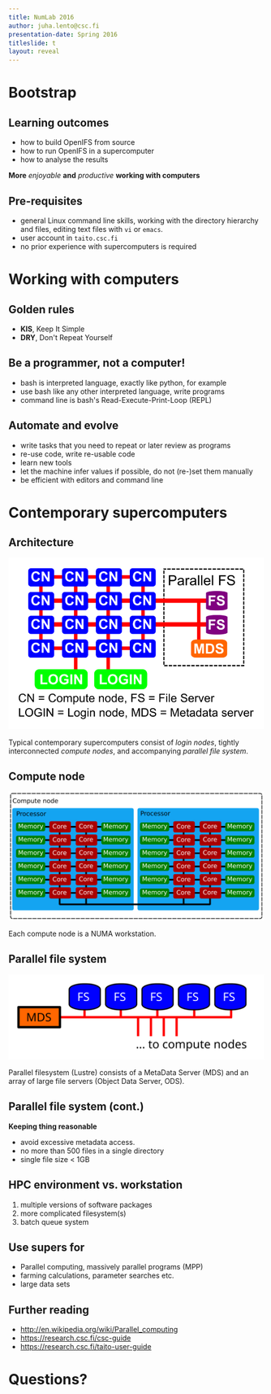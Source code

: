 ```yaml
---
title: NumLab 2016
author: juha.lento@csc.fi
presentation-date: Spring 2016
titleslide: t
layout: reveal
---
```


# Bootstrap

## Learning outcomes

-  how to build OpenIFS from source
-  how to run OpenIFS in a supercomputer
-  how to analyse the results

**More** *enjoyable* **and** *productive* **working with computers**

## Pre-requisites

-  general Linux command line skills, working with the directory
   hierarchy and files, editing text files with `vi` or `emacs`.
-  user account in `taito.csc.fi`
-  no prior experience with supercomputers is required

# Working with computers

## Golden rules

-  **KIS**, Keep It Simple
-  **DRY**, Don't Repeat Yourself

## Be a programmer, not a computer!

- bash is interpreted language, exactly like python, for example
- use bash like any other interpreted language, write programs
- command line is bash's Read-Execute-Print-Loop (REPL)

## Automate and evolve

- write tasks that you need to repeat or later review as programs
- re-use code, write re-usable code
- learn new tools
- let the machine infer values if possible, do not (re-)set them
  manually
- be efficient with editors and command line

# Contemporary supercomputers

## Architecture

![Cluster architecture](./SupercomputerArchitecture.svg "Juha's Incscape art")

Typical contemporary supercomputers consist of *login nodes*,
tightly interconnected *compute nodes*, and accompanying *parallel file
system*.

## Compute node

![Compute node](./ComputeNode.svg "Juha's Incscape art")

Each compute node is a NUMA workstation.

## Parallel file system

![Parallel file system](./ParallelFileSystem.svg "Juha's Incscape art")

Parallel filesystem (Lustre) consists of a MetaData Server (MDS) and
an array of large file servers (Object Data Server, ODS).

## Parallel file system (cont.)

**Keeping thing reasonable**

- avoid excessive metadata access.
- no more than 500 files in a single directory
- single file size < 1GB

## HPC environment vs. workstation

1. multiple versions of software packages
2. more complicated filesystem(s)
3. batch queue system

## Use supers for

-  Parallel computing, massively parallel programs (MPP)
-  farming calculations, parameter searches etc.
-  large data sets

## Further reading

-  <http://en.wikipedia.org/wiki/Parallel_computing>
-  <https://research.csc.fi/csc-guide>
-  <https://research.csc.fi/taito-user-guide>

# Questions?
